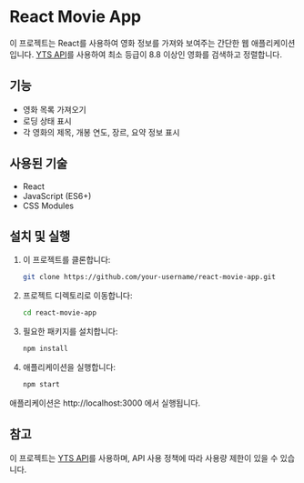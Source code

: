# React Movie App

이 프로젝트는 React를 사용하여 영화 정보를 가져와 보여주는 간단한 웹 애플리케이션입니다. [YTS API](https://yts.mx/api)를 사용하여 최소 등급이 8.8 이상인 영화를 검색하고 정렬합니다.

## 기능

- 영화 목록 가져오기
- 로딩 상태 표시
- 각 영화의 제목, 개봉 연도, 장르, 요약 정보 표시

## 사용된 기술

- React
- JavaScript (ES6+)
- CSS Modules

## 설치 및 실행

1. 이 프로젝트를 클론합니다:

    ```bash
    git clone https://github.com/your-username/react-movie-app.git
    ```

2. 프로젝트 디렉토리로 이동합니다:

    ```bash
    cd react-movie-app
    ```

3. 필요한 패키지를 설치합니다:

    ```bash
    npm install
    ```

4. 애플리케이션을 실행합니다:

    ```bash
    npm start
    ```

애플리케이션은 http://localhost:3000 에서 실행됩니다.

## 참고

이 프로젝트는 [YTS API](https://yts.mx/api)를 사용하며, API 사용 정책에 따라 사용량 제한이 있을 수 있습니다.
